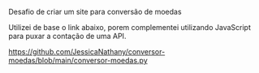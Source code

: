 Desafio de criar um site para conversão de moedas

Utilizei de base o link abaixo, porem complementei utilizando JavaScript para puxar a contação de uma API.

https://github.com/JessicaNathany/conversor-moedas/blob/main/conversor-moedas.py
